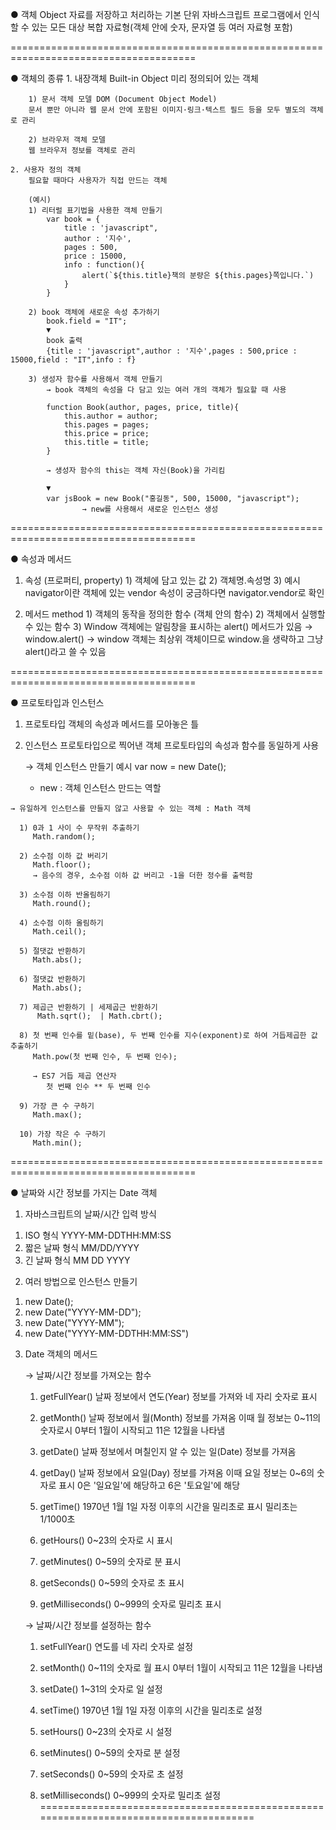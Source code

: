 ● 객체 Object
자료를 저장하고 처리하는 기본 단위
자바스크립트 프로그램에서 인식할 수 있는 모든 대상
복합 자료형(객체 안에 숫자, 문자열 등 여러 자료형 포함)

======================================================================================

● 객체의 종류
    1. 내장객체 Built-in Object
        미리 정의되어 있는 객체

        1) 문서 객체 모델 DOM (Document Object Model)
        문서 뿐만 아니라 웹 문서 안에 포함된 이미지·링크·텍스트 필드 등을 모두 별도의 객체로 관리

        2) 브라우저 객체 모델
        웹 브라우저 정보를 객체로 관리

    2. 사용자 정의 객체
        필요할 때마다 사용자가 직접 만드는 객체

        (예시)
        1) 리터럴 표기법을 사용한 객체 만들기
            var book = {
                title : 'javascript",
                author : '지수',
                pages : 500,
                price : 15000,
                info : function(){
                    alert(`${this.title}책의 분량은 ${this.pages}쪽입니다.`)
                }
            }

        2) book 객체에 새로운 속성 추가하기
            book.field = "IT";
            ▼
            book 출력
            {title : 'javascript",author : '지수',pages : 500,price : 15000,field : "IT",info : f}

        3) 생성자 함수를 사용해서 객체 만들기
            → book 객체의 속성을 다 담고 있는 여러 개의 객체가 필요할 때 사용

            function Book(author, pages, price, title){
                this.author = author;
                this.pages = pages;
                this.price = price;
                this.title = title;
            }

            → 생성자 함수의 this는 객체 자신(Book)을 가리킴

            ▼
            var jsBook = new Book("홍길동", 500, 15000, "javascript");
                    → new를 사용해서 새로운 인스턴스 생성

======================================================================================

● 속성과 메서드

  1. 속성 (프로퍼티, property)
    1) 객체에 담고 있는 값
    2) 객체명.속성명
    3) 예시
       navigator이란 객체에 있는 vendor 속성이 궁금하다면 navigator.vendor로 확인
    

  2. 메서드 method
    1) 객체의 동작을 정의한 함수 (객체 안의 함수)
    2) 객체에서 실행할 수 있는 함수
    3) Window 객체에는 알림창을 표시하는 alert() 메서드가 있음
      → window.alert()
      → window 객체는 최상위 객체이므로 window.을 생략하고 그냥 alert()라고 쓸 수 있음

======================================================================================

● 프로토타입과 인스턴스

  1. 프로토타입
     객체의 속성과 메서드를 모아놓은 틀

  2. 인스턴스
     프로토타입으로 찍어낸 객체
     프로토타입의 속성과 함수를 동일하게 사용

     → 객체 인스턴스 만들기 예시
        var now = new Date();
        
        * new : 객체 인스턴스 만드는 역할

    → 유일하게 인스턴스를 만들지 않고 사용할 수 있는 객체 : Math 객체

      1) 0과 1 사이 수 무작위 추출하기
         Math.random();

      2) 소수점 이하 값 버리기
         Math.floor();
         → 음수의 경우, 소수점 이하 값 버리고 -1을 더한 정수를 출력함

      3) 소수점 이하 반올림하기
         Math.round();

      4) 소수점 이하 올림하기
         Math.ceil();

      5) 절댓값 반환하기
         Math.abs();

      6) 절댓값 반환하기
         Math.abs();        

      7) 제곱근 반환하기 | 세제곱근 반환하기 
          Math.sqrt();  | Math.cbrt();

      8) 첫 번째 인수를 밑(base), 두 번째 인수를 지수(exponent)로 하여 거듭제곱한 값 추출하기
         Math.pow(첫 번째 인수, 두 번째 인수);

         → ES7 거듭 제곱 연산자
            첫 번째 인수 ** 두 번째 인수

      9) 가장 큰 수 구하기
         Math.max();
    
      10) 가장 작은 수 구하기
         Math.min();

======================================================================================

● 날짜와 시간 정보를 가지는 Date 객체

1. 자바스크립트의 날짜/시간 입력 방식
  1) ISO 형식
     YYYY-MM-DDTHH:MM:SS
  2) 짧은 날짜 형식
     MM/DD/YYYY
  3) 긴 날짜 형식
     MM DD YYYY

2. 여러 방법으로 인스턴스 만들기
  1) new Date();
  2) new Date("YYYY-MM-DD");
  3) new Date("YYYY-MM");
  4) new Date("YYYY-MM-DDTHH:MM:SS")

3. Date 객체의 메서드

   → 날짜/시간 정보를 가져오는 함수
    1) getFullYear()
        날짜 정보에서 연도(Year) 정보를 가져와 네 자리 숫자로 표시
    
    2) getMonth()
        날짜 정보에서 월(Month) 정보를 가져옴
        이때 월 정보는 0~11의 숫자로시
        0부터 1월이 시작되고 11은 12월을 나타냄
    
    3) getDate()
        날짜 정보에서 며칠인지 알 수 있는 일(Date) 정보를 가져옴

    4) getDay()
        날짜 정보에서 요일(Day) 정보를 가져옴
        이때 요일 정보는 0~6의 숫자로 표시
        0은 '일요일'에 해당하고 6은 '토요일'에 해당
    
    5) getTime()
        1970년 1월 1일 자정 이후의 시간을 밀리초로 표시
        밀리초는 1/1000초
    
    6) getHours()
        0~23의 숫자로 시 표시
    
    7) getMinutes()
        0~59의 숫자로 분 표시

    8) getSeconds()
        0~59의 숫자로 초 표시

    9) getMilliseconds()
        0~999의 숫자로 밀리초 표시

   → 날짜/시간 정보를 설정하는 함수
    1) setFullYear()
        연도를 네 자리 숫자로 설정

    2) setMonth()
        0~11의 숫자로 월 표시
        0부터 1월이 시작되고 11은 12월을 나타냄

    3) setDate()
        1~31의 숫자로 일 설정

    4) setTime()
        1970년 1월 1일 자정 이후의 시간을 밀리초로 설정

    5) setHours()
        0~23의 숫자로 시 설정
    
    6) setMinutes()
        0~59의 숫자로 분 설정

    7) setSeconds()
        0~59의 숫자로 초 설정

    8) setMilliseconds()
        0~999의 숫자로 밀리초 설정
======================================================================================